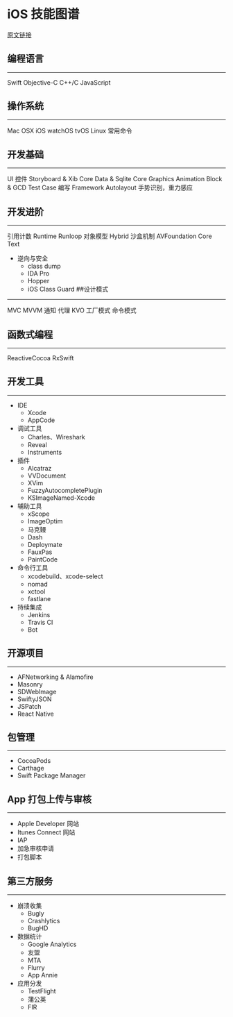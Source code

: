 # iOS 技能图谱
[原文链接](https://github.com/DevDragonLi/Dev-Repo/blob/master/iOSNote/map-MobileDev-iOSDev.md)
## 编程语言
---
Swift
Objective-C
C++/C
JavaScript
## 操作系统
---
Mac OSX
iOS
watchOS
tvOS
Linux 常用命令
## 开发基础
---
UI 控件
Storyboard & Xib
Core Data & Sqlite
Core Graphics
Animation
Block & GCD
Test Case 编写
Framework
Autolayout
手势识别，重力感应
## 开发进阶
---
引用计数
Runtime
Runloop
对象模型
Hybrid
沙盒机制
AVFoundation
Core Text
- 逆向与安全
    - class dump
    - IDA Pro
    - Hopper
    - iOS Class Guard
##设计模式
---
MVC
MVVM
通知
代理
KVO
工厂模式
命令模式
## 函数式编程
---
ReactiveCocoa
RxSwift
## 开发工具
---
- IDE
    - Xcode
    - AppCode
- 调试工具
    - Charles、Wireshark
    - Reveal
    - Instruments
- 插件
    - Alcatraz
    - VVDocument
    - XVim
    - FuzzyAutocompletePlugin
    - KSImageNamed-Xcode
- 辅助工具
    - xScope
    - ImageOptim
    - 马克鳗
    - Dash
    - Deploymate
    - FauxPas
    - PaintCode
- 命令行工具
    - xcodebuild、xcode-select
    - nomad
    - xctool
    - fastlane
- 持续集成
    - Jenkins
    - Travis CI
    - Bot
    
## 开源项目
---
- AFNetworking & Alamofire
- Masonry
- SDWebImage
- SwiftyJSON
- JSPatch
- React Native
## 包管理
---
- CocoaPods
- Carthage
- Swift Package Manager
## App 打包上传与审核
---
- Apple Developer 网站
- Itunes Connect 网站
- IAP
- 加急审核申请
- 打包脚本
## 第三方服务
---
- 崩溃收集
    - Bugly
    - Crashlytics
    - BugHD
- 数据统计
    - Google Analytics
    - 友盟
    - MTA
    - Flurry
    - App Annie
- 应用分发
    - TestFlight
    - 蒲公英
    - FIR